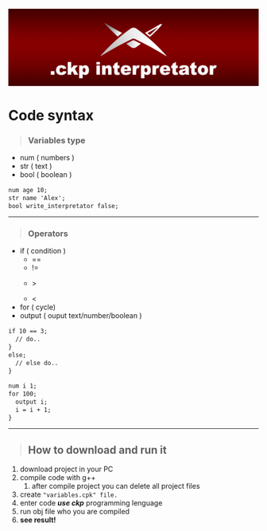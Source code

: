 ![banner](https://raw.githubusercontent.com/khe4oyan/repo_banners/main/banners/ckp_interpretator.png)
# Code syntax

>### Variables type
* num ( numbers )
* str ( text )
* bool ( boolean )
  
```
num age 10;
str name 'Alex';
bool write_interpretator false;
```
___
>### Operators
* if ( condition )
  * ==
  * !=
  * <p>></p>
  * <
* for ( cycle)
* output ( ouput text/number/boolean )

```
if 10 == 3;
  // do..
}
else;
  // else do..
}
```

```
num i 1;
for 100;
  output i;
  i = i + 1;
}
```
___

>## How to **download and run it**
1. download project in your PC
2. compile code with g++
   1. after compile project you can delete all project files
3. create ``` "variables.cpk" file. ```
4. enter code ***use ckp*** programming lenguage
5. run obj file who you are compiled
6. **see result!**
